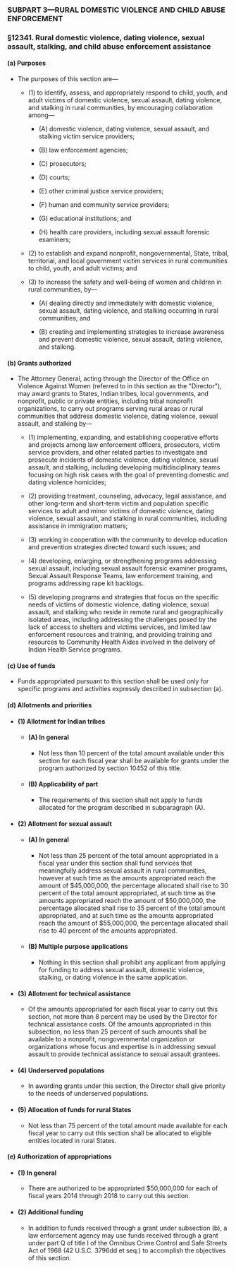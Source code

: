 ### SUBPART 3—RURAL DOMESTIC VIOLENCE AND CHILD ABUSE ENFORCEMENT

### §12341. Rural domestic violence, dating violence, sexual assault, stalking, and child abuse enforcement assistance
#### (a) Purposes
* The purposes of this section are—

  * (1) to identify, assess, and appropriately respond to child, youth, and adult victims of domestic violence, sexual assault, dating violence, and stalking in rural communities, by encouraging collaboration among—

    * (A) domestic violence, dating violence, sexual assault, and stalking victim service providers;

    * (B) law enforcement agencies;

    * (C) prosecutors;

    * (D) courts;

    * (E) other criminal justice service providers;

    * (F) human and community service providers;

    * (G) educational institutions; and

    * (H) health care providers, including sexual assault forensic examiners;


  * (2) to establish and expand nonprofit, nongovernmental, State, tribal, territorial, and local government victim services in rural communities to child, youth, and adult victims; and

  * (3) to increase the safety and well-being of women and children in rural communities, by—

    * (A) dealing directly and immediately with domestic violence, sexual assault, dating violence, and stalking occurring in rural communities; and

    * (B) creating and implementing strategies to increase awareness and prevent domestic violence, sexual assault, dating violence, and stalking.

#### (b) Grants authorized
* The Attorney General, acting through the Director of the Office on Violence Against Women (referred to in this section as the "Director"), may award grants to States, Indian tribes, local governments, and nonprofit, public or private entities, including tribal nonprofit organizations, to carry out programs serving rural areas or rural communities that address domestic violence, dating violence, sexual assault, and stalking by—

  * (1) implementing, expanding, and establishing cooperative efforts and projects among law enforcement officers, prosecutors, victim service providers, and other related parties to investigate and prosecute incidents of domestic violence, dating violence, sexual assault, and stalking, including developing multidisciplinary teams focusing on high risk cases with the goal of preventing domestic and dating violence homicides;

  * (2) providing treatment, counseling, advocacy, legal assistance, and other long-term and short-term victim and population specific services to adult and minor victims of domestic violence, dating violence, sexual assault, and stalking in rural communities, including assistance in immigration matters;

  * (3) working in cooperation with the community to develop education and prevention strategies directed toward such issues; and

  * (4) developing, enlarging, or strengthening programs addressing sexual assault, including sexual assault forensic examiner programs, Sexual Assault Response Teams, law enforcement training, and programs addressing rape kit backlogs.

  * (5) developing programs and strategies that focus on the specific needs of victims of domestic violence, dating violence, sexual assault, and stalking who reside in remote rural and geographically isolated areas, including addressing the challenges posed by the lack of access to shelters and victims services, and limited law enforcement resources and training, and providing training and resources to Community Health Aides involved in the delivery of Indian Health Service programs.

#### (c) Use of funds
* Funds appropriated pursuant to this section shall be used only for specific programs and activities expressly described in subsection (a).

#### (d) Allotments and priorities
* #### (1) Allotment for Indian tribes
  * #### (A) In general
    * Not less than 10 percent of the total amount available under this section for each fiscal year shall be available for grants under the program authorized by section 10452 of this title.

  * #### (B) Applicability of part
    * The requirements of this section shall not apply to funds allocated for the program described in subparagraph (A).

* #### (2) Allotment for sexual assault
  * #### (A) In general
    * Not less than 25 percent of the total amount appropriated in a fiscal year under this section shall fund services that meaningfully address sexual assault in rural communities, however at such time as the amounts appropriated reach the amount of $45,000,000, the percentage allocated shall rise to 30 percent of the total amount appropriated, at such time as the amounts appropriated reach the amount of $50,000,000, the percentage allocated shall rise to 35 percent of the total amount appropriated, and at such time as the amounts appropriated reach the amount of $55,000,000, the percentage allocated shall rise to 40 percent of the amounts appropriated.

  * #### (B) Multiple purpose applications
    * Nothing in this section shall prohibit any applicant from applying for funding to address sexual assault, domestic violence, stalking, or dating violence in the same application.

* #### (3) Allotment for technical assistance
  * Of the amounts appropriated for each fiscal year to carry out this section, not more than 8 percent may be used by the Director for technical assistance costs. Of the amounts appropriated in this subsection, no less than 25 percent of such amounts shall be available to a nonprofit, nongovernmental organization or organizations whose focus and expertise is in addressing sexual assault to provide technical assistance to sexual assault grantees.

* #### (4) Underserved populations
  * In awarding grants under this section, the Director shall give priority to the needs of underserved populations.

* #### (5) Allocation of funds for rural States
  * Not less than 75 percent of the total amount made available for each fiscal year to carry out this section shall be allocated to eligible entities located in rural States.

#### (e) Authorization of appropriations
* #### (1) In general
  * There are authorized to be appropriated $50,000,000 for each of fiscal years 2014 through 2018 to carry out this section.

* #### (2) Additional funding
  * In addition to funds received through a grant under subsection (b), a law enforcement agency may use funds received through a grant under part Q of title I of the Omnibus Crime Control and Safe Streets Act of 1968 (42 U.S.C. 3796dd et seq.) to accomplish the objectives of this section.